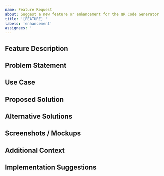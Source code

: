```yaml
---
name: Feature Request
about: Suggest a new feature or enhancement for the QR Code Generator
title: '[FEATURE] '
labels: 'enhancement'
assignees: ''
---
```


## Feature Description
<!-- Provide a clear and concise description of the feature you'd like to see -->

## Problem Statement
<!-- Describe the problem this feature would solve -->

## Use Case
<!-- Explain how you would use this feature and why it's valuable -->

## Proposed Solution
<!-- Describe how you envision this feature working -->

## Alternative Solutions
<!-- Describe any alternative solutions or features you've considered -->

## Screenshots / Mockups
<!-- If applicable, add images to help explain your feature request -->

## Additional Context
<!-- Add any other context, constraints, or requirements about the feature here -->

## Implementation Suggestions
<!-- Optional: If you have ideas about how to implement this feature -->